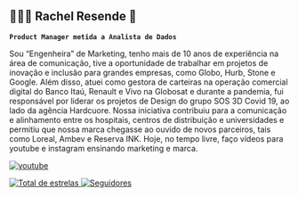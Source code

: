 ## 👩🏻‍💻 Rachel Resende 👋

**`Product Manager metida a Analista de Dados`**

Sou “Engenheira” de Marketing, tenho mais de 10 anos de experiência na área de comunicação, tive a oportunidade de trabalhar em projetos de inovação e inclusão para grandes empresas, como Globo, Hurb, Stone e Google. Além disso, atuei como gestora de carteiras na operação comercial digital do Banco Itaú, Renault e Vivo na Globosat e durante a pandemia, fui responsável por liderar os projetos de Design do grupo SOS 3D Covid 19, ao lado da agência Hardcuore. Nossa iniciativa contribuiu para a comunicação e alinhamento entre os hospitais, centros de distribuição e universidades e permitiu que nossa marca chegasse ao ouvido de novos parceiros, tais como Loreal, Ambev e Reserva INK. Hoje, no tempo livre, faço vídeos para youtube e instagram ensinando marketing e marca.


<p align="left">
    <a href="youtube.com/@rachelfala">
        <img 
            alt="youtube" 
            title="Inscreva-se no meu canal" 
            src="https://custom-icon-badges.demolab.com/youtube/channel/subscribers/UCKsbAuYCCMy1TNwXDOLv3kw?color=%23E05D44&label=Inscreva-se&logo=video&logoColor=white&style=for-the-badge&labelColor=CE4630"
        />
    </a>
</p>
<p>
    <a href="https://github.com/rachelresende?tab=repositories&sort=stargazers">
        <img 
            alt="Total de estrelas" 
            title="Total de estrelas GitHub" 
            src="https://custom-icon-badges.demolab.com/github/stars/Larissakich?color=55960c&style=for-the-badge&labelColor=488207&logo=star&label=estrelas"
        />
    </a>
    <a href="https://github.com/rachelresende?tab=followers">
        <img 
            alt="Seguidores" 
            title="Me siga no GitHub" 
            src="https://custom-icon-badges.demolab.com/github/followers/Larissakich?color=236ad3&labelColor=1155ba&style=for-the-badge&logo=github&label=Seguidores&logoColor=white"
        />
    </a>
    </p>
